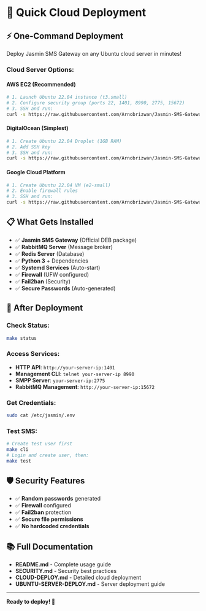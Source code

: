 # 🚀 Quick Cloud Deployment

## ⚡ One-Command Deployment

Deploy Jasmin SMS Gateway on any Ubuntu cloud server in minutes!

### **Cloud Server Options:**

#### **AWS EC2 (Recommended)**
```bash
# 1. Launch Ubuntu 22.04 instance (t3.small)
# 2. Configure security group (ports 22, 1401, 8990, 2775, 15672)
# 3. SSH and run:
curl -s https://raw.githubusercontent.com/Arnobrizwan/Jasmin-SMS-Gateway-setup/main/jasmin-docker/deploy-cloud.sh | bash
```

#### **DigitalOcean (Simplest)**
```bash
# 1. Create Ubuntu 22.04 Droplet (1GB RAM)
# 2. Add SSH key
# 3. SSH and run:
curl -s https://raw.githubusercontent.com/Arnobrizwan/Jasmin-SMS-Gateway-setup/main/jasmin-docker/deploy-cloud.sh | bash
```

#### **Google Cloud Platform**
```bash
# 1. Create Ubuntu 22.04 VM (e2-small)
# 2. Enable firewall rules
# 3. SSH and run:
curl -s https://raw.githubusercontent.com/Arnobrizwan/Jasmin-SMS-Gateway-setup/main/jasmin-docker/deploy-cloud.sh | bash
```

## 📋 What Gets Installed

- ✅ **Jasmin SMS Gateway** (Official DEB package)
- ✅ **RabbitMQ Server** (Message broker)
- ✅ **Redis Server** (Database)
- ✅ **Python 3** + Dependencies
- ✅ **Systemd Services** (Auto-start)
- ✅ **Firewall** (UFW configured)
- ✅ **Fail2ban** (Security)
- ✅ **Secure Passwords** (Auto-generated)

## 🔧 After Deployment

### **Check Status:**
```bash
make status
```

### **Access Services:**
- **HTTP API**: `http://your-server-ip:1401`
- **Management CLI**: `telnet your-server-ip 8990`
- **SMPP Server**: `your-server-ip:2775`
- **RabbitMQ Management**: `http://your-server-ip:15672`

### **Get Credentials:**
```bash
sudo cat /etc/jasmin/.env
```

### **Test SMS:**
```bash
# Create test user first
make cli
# Login and create user, then:
make test
```

## 🛡️ Security Features

- ✅ **Random passwords** generated
- ✅ **Firewall** configured
- ✅ **Fail2ban** protection
- ✅ **Secure file permissions**
- ✅ **No hardcoded credentials**

## 📚 Full Documentation

- **README.md** - Complete usage guide
- **SECURITY.md** - Security best practices
- **CLOUD-DEPLOY.md** - Detailed cloud deployment
- **UBUNTU-SERVER-DEPLOY.md** - Server deployment guide

---

**Ready to deploy! 🚀**
